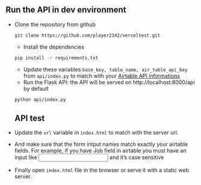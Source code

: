 ## Run the API in dev environment

* Clone the repository from github
  ```sh
  git clone https://github.com/player2342/verceltest.git
  ```
  * Install the dependencies
  ```sh
  pip install -r requirements.txt
  ```
   * Update these variables `base_key, table_name, air_table_api_key` from `api/index.py` to match with your [Airtable API informations](https://airtable.com/appnGSTKWu1qD4Xaj/api/docs#curl/introduction)
   * Run the Flask API: the API will be served on http://localhost:8000/api by default
  ```sh
  python api/index.py
  ```
  ## API test

* Update the `url` variable in `index.html` to match with the server url.
* And make sure that the form intput names match exactly your airtable fields. For example, if you have Job field in airtable you must have an input like <input name="Job"> and it’s case sensitive
* Finally open `index.html` file in the browser or serve it with a static web server.
